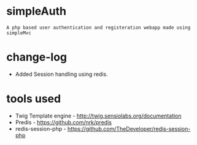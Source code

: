 simpleAuth
===========
    A php based user authentication and registeration webapp made using simpleMvc
	

change-log
==========
 - Added Session handling using redis.  
 
tools used
==========
 - Twig Template engine - http://twig.sensiolabs.org/documentation
 - Predis - https://github.com/nrk/predis
 - redis-session-php - https://github.com/TheDeveloper/redis-session-php


 
    
 